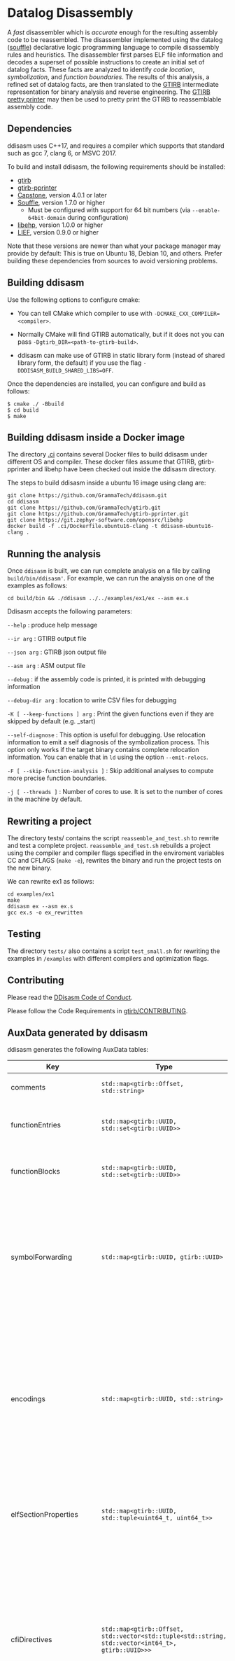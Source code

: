 Datalog Disassembly
===================

A *fast* disassembler which is *accurate* enough for the resulting
assembly code to be reassembled.  The disassembler implemented using
the datalog ([souffle](https://github.com/souffle-lang/souffle))
declarative logic programming language to compile disassembly rules
and heuristics.  The disassembler first parses ELF file information
and decodes a superset of possible instructions to create an initial
set of datalog facts.  These facts are analyzed to identify *code
location*, *symbolization*, and *function boundaries*.  The results of
this analysis, a refined set of datalog facts, are then translated to
the [GTIRB](https://github.com/grammatech/gtirb) intermediate
representation for binary analysis and reverse engineering.  The
[GTIRB pretty printer](https://github.com/grammatech/gtirb-pprinter)
may then be used to pretty print the GTIRB to reassemblable assembly
code.


## Dependencies

ddisasm uses C++17, and requires a compiler which supports
that standard such as gcc 7, clang 6, or MSVC 2017.

To build and install ddisasm, the following requirements
should be installed:

- [gtirb](https://github.com/grammatech/gtirb)
- [gtirb-pprinter](https://github.com/grammatech/gtirb-pprinter)
- [Capstone](http://www.capstone-engine.org/), version 4.0.1 or later
- [Souffle](https://souffle-lang.github.io), version 1.7.0 or higher
  - Must be configured with support for 64 bit numbers (via `--enable-64bit-domain` during configuration)
- [libehp](https://git.zephyr-software.com/opensrc/libehp), version 1.0.0 or higher
- [LIEF](https://lief.quarkslab.com/), version 0.9.0 or higher

Note that these versions are newer than what your package manager may provide
by default: This is true on Ubuntu 18, Debian 10, and others. Prefer building
these dependencies from sources to avoid versioning problems.

## Building ddisasm
Use the following options to configure cmake:

- You can tell CMake which compiler to use with
  `-DCMAKE_CXX_COMPILER=<compiler>`.

- Normally CMake will find GTIRB automatically, but if it does not you
  can pass `-Dgtirb_DIR=<path-to-gtirb-build>`.

- ddisasm can make use of GTIRB in static library form (instead of
 shared library form, the default) if you use the flag
 `-DDDISASM_BUILD_SHARED_LIBS=OFF`.

Once the dependencies are installed, you can configure and build as
follows:

```
$ cmake ./ -Bbuild
$ cd build
$ make
```
## Building ddisasm inside a Docker image

The directory [.ci](https://github.com/GrammaTech/ddisasm/tree/master/.ci)
contains several Docker files to build ddisasm under different OS and compiler.
These docker files assume that GTIRB, gtirb-pprinter and libehp have been
checked out inside the ddisasm directory.

The steps to build ddisasm inside a ubuntu 16 image using clang are:
```
git clone https://github.com/GrammaTech/ddisasm.git
cd ddisasm
git clone https://github.com/GrammaTech/gtirb.git
git clone https://github.com/GrammaTech/gtirb-pprinter.git
git clone https://git.zephyr-software.com/opensrc/libehp
docker build -f .ci/Dockerfile.ubuntu16-clang -t ddisasm-ubuntu16-clang .
```

## Running the analysis

Once `ddisasm` is built, we can run complete analysis on a file by
calling `build/bin/ddisasm'`.  For example, we can run the analysis on one
of the examples as follows:

```
cd build/bin && ./ddisasm ../../examples/ex1/ex --asm ex.s
```

Ddisasm accepts the following parameters:

`--help`
:   produce help message

`--ir arg`
:   GTIRB output file

`--json arg`
:   GTIRB json output file

`--asm arg`
:   ASM output file

`--debug`
:   if the assembly code is printed, it is printed with debugging information

`--debug-dir arg`
:   location to write CSV files for debugging

`-K [ --keep-functions ] arg`
:   Print the given functions even if they are skipped by default (e.g. _start)

`--self-diagnose`
:   This option is useful for debugging. Use relocation information to emit a self diagnosis
    of the symbolization process. This option only works if the target
    binary contains complete relocation information. You can enable
    that in `ld` using the option `--emit-relocs`.

`-F [ --skip-function-analysis ]`
:   Skip additional analyses to compute more precise function boundaries.

`-j [ --threads ]`
:   Number of cores to use. It is set to the number of cores in the machine by default.

## Rewriting a project

The directory tests/ contains the script `reassemble_and_test.sh` to
rewrite and test a complete project. `reassemble_and_test.sh` rebuilds
a project using the compiler and compiler flags specified in the
enviroment variables CC and CFLAGS (`make -e`), rewrites the binary
and run the project tests on the new binary.

We can rewrite ex1 as follows:

```
cd examples/ex1
make
ddisasm ex --asm ex.s
gcc ex.s -o ex_rewritten
```

## Testing

The directory `tests/` also contains a script `test_small.sh` for
rewriting the examples in `/examples` with different compilers and
optimization flags.


## Contributing

Please read the [DDisasm Code of Conduct](CODE_OF_CONDUCT.md).

Please follow the Code Requirements in
[gtirb/CONTRIBUTING](https://github.com/GrammaTech/gtirb/blob/master/CONTRIBUTING.md#code-requirements).

## AuxData generated by ddisasm

ddisasm generates the following AuxData tables:

| Key                     | Type                                                                                               | Purpose                                                                                                                                                                                                                |
|-------------------------|----------------------------------------------------------------------------------------------------|------------------------------------------------------------------------------------------------------------------------------------------------------------------------------------------------------------------------|
| comments                | `std::map<gtirb::Offset, std::string>`                                                             | Per-instruction comments.                                                                                                                                                                                              |
| functionEntries         | `std::map<gtirb::UUID, std::set<gtirb::UUID>>`                                                     | UUIDs of the blocks that are entry points of functions.                                                                                                                                                                |
| functionBlocks          | `std::map<gtirb::UUID, std::set<gtirb::UUID>>`                                                     | UUIDs of the blocks that belong to each function.                                                                                                                                                                      |
| symbolForwarding        | `std::map<gtirb::UUID, gtirb::UUID>`                                                               | Map from symbols to other symbols. This table is used to forward symbols due to relocations or due to the use of plt and got tables.                                                                                   |
| encodings               | `std::map<gtirb::UUID, std::string>`                                                               | Map from (typed) data objects to the encoding of the data, expressed as a `std::string` containing an assembler encoding specifier: "string", "uleb128" or "sleb128".                                                  |
| elfSectionProperties    | `std::map<gtirb::UUID, std::tuple<uint64_t, uint64_t>>`                                            | Map from section UUIDs to tuples with the ELF section types and flags.                                                                                                                                                 |
| cfiDirectives           | `std::map<gtirb::Offset, std::vector<std::tuple<std::string, std::vector<int64_t>, gtirb::UUID>>>` | Map from Offsets to vector of cfi directives. A cfi directive contains: a string describing the directive, a vector of numeric arguments, and an optional symbolic argument (represented with the UUID of the symbol). |
| libraries               | `std::vector<std::string>`                                                                         | Names of the libraries that are needed.                                                                                                                                                                                |
| libraryPaths            | `std::vector<std::string>`                                                                         | Paths contained in the rpath of the binary.                                                                                                                                                                            |
| padding                 | `std::map<gtirb::Addr, uint64_t>`                                                                  | Address where there is padding and the length of the padding in bytes.                                                                                                                                                 |
| SCCs                    | `std::map<gtirb::UUID, int64_t>`                                                                   | The intra-procedural SCC identifier of each block                                                                                                                                                                      |
| symbolicExpressionSizes | `std::map<gtirb::Offset, uint64_t>`                                                                | Map from an Offset of a symbolic expression in a ByteInterval to its extent, a size in bytes.                                                                                                                          |

## Some References

1. [Datalog Disassembly](https://arxiv.org/abs/1906.03969)

2. [Souffle](https://github.com/souffle-lang/souffle)

3. [Capstone disassembler](http://www.capstone-engine.org/)

4. [Control Flow Integrity for COTS Binaries](http://seclab.cs.sunysb.edu/seclab/pubs/usenix13.pdf)

5. [Alias analysis for Assembly](http://reports-archive.adm.cs.cmu.edu/anon/anon/usr/ftp/2006/CMU-CS-06-180R.pdf)

6. [Reassembleable Disassembling](https://www.usenix.org/system/files/conference/usenixsecurity15/sec15-paper-wang-shuai.pdf)

7. [Ramblr: Making reassembly great again](https://pdfs.semanticscholar.org/dcf5/dc7e6ae2614dd0079b851e3f292148366ca8.pdf)

8. [An In-Depth Analysis of Disassembly on Full-Scale x86/x64 Binaries](https://www.usenix.org/system/files/conference/usenixsecurity16/sec16_paper_andriesse.pdf)

9. [Binary Code is Not Easy](https://dl.acm.org/citation.cfm?id=2931047)
